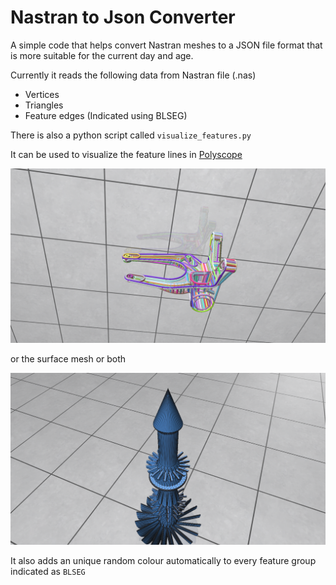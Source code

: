Nastran to Json Converter
=========================

A simple code that helps convert Nastran meshes to a JSON file format that is more
suitable for the current day and age.

Currently it reads the following data from Nastran file (.nas)

* Vertices
* Triangles
* Feature edges (Indicated using BLSEG)

There is also a python script called `visualize_features.py`

It can be used to visualize the feature lines in [Polyscope](https://polyscope.run)

![polyscope](polyscope.png)

or the surface mesh or both

![polyscope](surface_mesh.png)


It also adds an unique random colour automatically to every feature group indicated as `BLSEG`